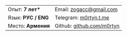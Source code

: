 |                      |                                                        |
| -------------------- | ------------------------------------------------------ |
| Опыт:  **7 лет\***   | Email: [zogacc@gmail.com](mailto:zogacc@gmail.com)     |
| Язык:  **РУС / ENG** | Telegram: [m0rtyn.t.me](https://m0rtyn.t.me)           |
| Место: **Армения**   | Github: [github.com/m0rtyn](https://github.com/m0rtyn) |